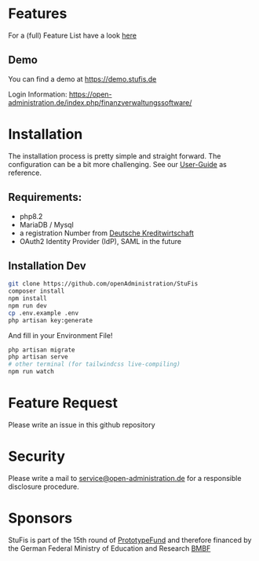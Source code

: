# Features 
For a (full) Feature List have a look [here](https://open-administration.de/index.php/finanzverwaltungssoftware/)
## Demo 
You can find a demo at https://demo.stufis.de

Login Information: https://open-administration.de/index.php/finanzverwaltungssoftware/
# Installation 

The installation process is pretty simple and straight forward. The configuration can be a bit more challenging. See our [User-Guide](https://doku.stufis.de) as reference. 

## Requirements: 
* php8.2
* MariaDB / Mysql
* a registration Number from [Deutsche Kreditwirtschaft](https://www.hbci-zka.de/register/hersteller.htm)
* OAuth2 Identity Provider (IdP), SAML in the future 

## Installation Dev

```bash
git clone https://github.com/openAdministration/StuFis 
composer install 
npm install
npm run dev
cp .env.example .env
php artisan key:generate
```
And fill in your Environment File! 

```bash
php artisan migrate
php artisan serve
# other terminal (for tailwindcss live-compiling)
npm run watch
```

# Feature Request 
Please write an issue in this github repository 

# Security 

Please write a mail to [service@open-administration.de](mailto:service@open-administration.de) for a responsible disclosure procedure.

# Sponsors 

StuFis is part of the 15th round of [PrototypeFund](https://prototypefund.de/project/studierendenfinanzsoftware/) and therefore financed by the German Federal Ministry of Education and Research [BMBF](https://www.bmbf.de)



